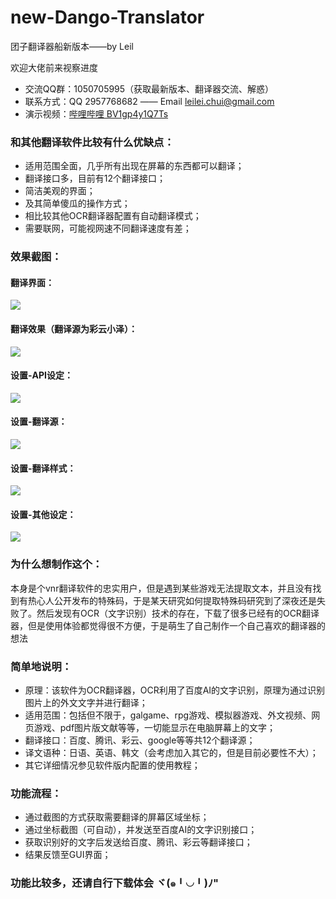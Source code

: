 # new-Dango-Translator
 团子翻译器船新版本——by Leil
 
 欢迎大佬前来视察进度
 
+ 交流QQ群：1050705995（获取最新版本、翻译器交流、解惑）
+ 联系方式：QQ 2957768682 —— Email leilei.chui@gmail.com
+ 演示视频：[哔哩哔哩 BV1gp4y1Q7Ts](https://www.bilibili.com/video/BV1gp4y1Q7Ts)

### 和其他翻译软件比较有什么优缺点：
+ 适用范围全面，几乎所有出现在屏幕的东西都可以翻译；
+ 翻译接口多，目前有12个翻译接口；
+ 简洁美观的界面；
+ 及其简单傻瓜的操作方式；
+ 相比较其他OCR翻译器配置有自动翻译模式；
+ 需要联网，可能视网速不同翻译速度有差；


### 效果截图：
#### 翻译界面：
![](resource/image/Ver3.3/1.png)

#### 翻译效果（翻译源为彩云小泽）：
![](resource/image/Ver3.3/2.png)

#### 设置-API设定：    
![](resource/image/Ver3.3/3.png)

#### 设置-翻译源：  
![](resource/image/Ver3.3/4.png)

#### 设置-翻译样式：  
![](resource/image/Ver3.3/5.png)

#### 设置-其他设定：  
![](resource/image/Ver3.3/6.png)

### 为什么想制作这个：
本身是个vnr翻译软件的忠实用户，但是遇到某些游戏无法提取文本，并且没有找到有热心人公开发布的特殊码，于是某天研究如何提取特殊码研究到了深夜还是失败了。然后发现有OCR（文字识别）技术的存在，下载了很多已经有的OCR翻译器，但是使用体验都觉得很不方便，于是萌生了自己制作一个自己喜欢的翻译器的想法


### 简单地说明：
+ 原理：该软件为OCR翻译器，OCR利用了百度AI的文字识别，原理为通过识别图片上的外文文字并进行翻译；
+ 适用范围：包括但不限于，galgame、rpg游戏、模拟器游戏、外文视频、网页游戏、pdf图片版文献等等，一切能显示在电脑屏幕上的文字；
+ 翻译接口：百度、腾讯、彩云、google等等共12个翻译源；
+ 译文语种：日语、英语、韩文（会考虑加入其它的，但是目前必要性不大）；
+ 其它详细情况参见软件版内配置的使用教程；


### 功能流程：
+ 通过截图的方式获取需要翻译的屏幕区域坐标；
+ 通过坐标截图（可自动），并发送至百度AI的文字识别接口；
+ 获取识别好的文字后发送给百度、腾讯、彩云等翻译接口；
+ 结果反馈至GUI界面；


### 功能比较多，还请自行下载体会 ヾ(๑╹◡╹)ﾉ"

